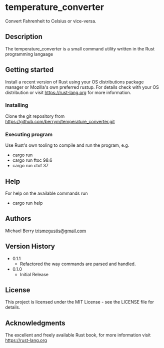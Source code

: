 # temperature_converter

Convert Fahrenheit to Celsius or vice-versa.

## Description

The temperature_converter is a small command utility written in the Rust programming langaage

## Getting started

Install a recent version of Rust using your OS distributions package manager or Mozilla's own preferred rustup.  For details check with your OS distribution or visit https://rust-lang.org for more information.

### Installing

Clone the git repository from https://github.com/berrym/temperature_converter.git

### Executing program

Use Rust's own tooling to compile and run the program, e.g.

* cargo run
* cargo run ftoc 98.6
* cargo run ctof 37

## Help

For help on the available commands run

* cargo run help

## Authors

Michael Berry <trismegustis@gmail.com>

## Version History

* 0.1.1
    * Refactored the way commands are parsed and handled.
* 0.1.0
    * Initial Release

## License

This project is licensed under the MIT License - see the LICENSE file  for details.

## Acknowledgments

The excellent and freely available Rust book, for more information visit https://rust-lang.org

